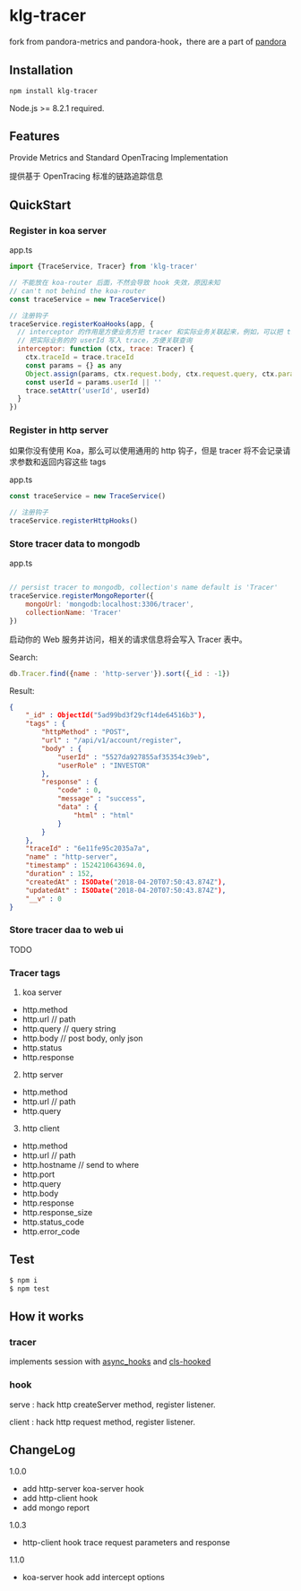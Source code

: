 # klg-tracer

fork from pandora-metrics and pandora-hook，there are a part of [pandora](https://github.com/midwayjs/pandora)
## Installation

```bash
npm install klg-tracer
```
Node.js >= 8.2.1 required.

## Features

Provide Metrics and Standard OpenTracing Implementation

提供基于 OpenTracing 标准的链路追踪信息

## QuickStart

### Register in koa server

app.ts
```js
import {TraceService, Tracer} from 'klg-tracer'

// 不能放在 koa-router 后面，不然会导致 hook 失效，原因未知
// can't not behind the koa-router
const traceService = new TraceService()

// 注册钩子
traceService.registerKoaHooks(app, {
  // interceptor 的作用是方便业务方把 tracer 和实际业务关联起来，例如，可以把 traceId 写入 ctx
  // 把实际业务的的 userId 写入 trace，方便关联查询
  interceptor: function (ctx, trace: Tracer) {
    ctx.traceId = trace.traceId
    const params = {} as any
    Object.assign(params, ctx.request.body, ctx.request.query, ctx.params)
    const userId = params.userId || ''
    trace.setAttr('userId', userId)
  }
})

```

### Register in http server
如果你没有使用 Koa，那么可以使用通用的 http 钩子，但是 tracer 将不会记录请求参数和返回内容这些 tags

app.ts
```js
const traceService = new TraceService()

// 注册钩子
traceService.registerHttpHooks()

```

### Store tracer data to mongodb

app.ts
```js

// persist tracer to mongodb, collection's name default is 'Tracer'
traceService.registerMongoReporter({
    mongoUrl: 'mongodb:localhost:3306/tracer',
    collectionName: 'Tracer'
})

```

启动你的 Web 服务并访问，相关的请求信息将会写入 Tracer 表中。

Search:

```js
﻿db.Tracer.find({name : 'http-server'}).sort({_id : -1})
```

Result:

```json
{
    "_id" : ObjectId("5ad99bd3f29cf14de64516b3"),
    "tags" : {
        "httpMethod" : "POST",
        "url" : "/api/v1/account/register",
        "body" : {
            "userId" : "5527da927855af35354c39eb",
            "userRole" : "INVESTOR"
        },
        "response" : {
            "code" : 0,
            "message" : "success",
            "data" : {
                "html" : "html"
            }
        }
    },
    "traceId" : "6e11fe95c2035a7a",
    "name" : "http-server",
    "timestamp" : 1524210643694.0,
    "duration" : 152,
    "createdAt" : ISODate("2018-04-20T07:50:43.874Z"),
    "updatedAt" : ISODate("2018-04-20T07:50:43.874Z"),
    "__v" : 0
}
```

### Store tracer daa to web ui

TODO

### Tracer tags

1. koa server
- http.method
- http.url  // path
- http.query  // query string
- http.body  // post body, only json
- http.status
- http.response

2. http server
- http.method
- http.url  // path
- http.query

3. http client
- http.method
- http.url  // path
- http.hostname  // send to where
- http.port
- http.query
- http.body
- http.response
- http.response_size
- http.status_code
- http.error_code

## Test

```bash
$ npm i
$ npm test
```

## How it works

### tracer

implements session with [async_hooks](https://nodejs.org/api/async_hooks.html) and [cls-hooked](https://github.com/Jeff-Lewis/cls-hooked)

### hook

serve : hack http createServer method, register listener.

client : hack http request method, register listener.

## ChangeLog
1.0.0
- add http-server koa-server hook
- add http-client hook
- add mongo report

1.0.3
- http-client hook trace request parameters and response


1.1.0
- koa-server hook add intercept options